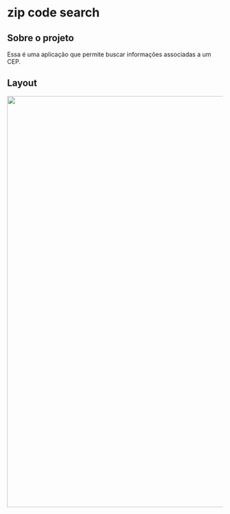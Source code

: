# zip code search

## Sobre o projeto

Essa é uma aplicação que permite buscar informações associadas a um CEP.

## Layout
<img src="https://github.com/brunocesar2/cep-api/assets/111947999/4195f09b-b0ae-4661-8534-3f8b31927c8f" width="960px">
